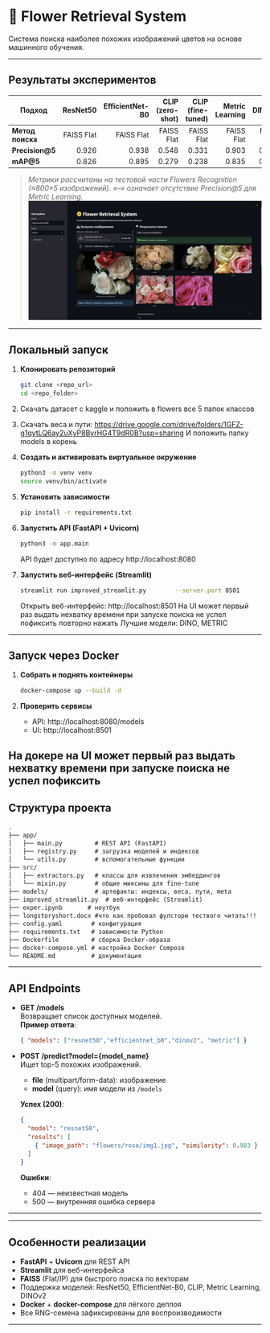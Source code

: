 # 🌼 Flower Retrieval System

Система поиска наиболее похожих изображений цветов на основе машинного обучения.

---

## Результаты экспериментов

| Подход                  | ResNet50 | EfficientNet-B0 | CLIP (zero-shot) | CLIP (fine-tuned) | Metric Learning | DINOv2 |
|-------------------------|---------:|----------------:|-----------------:|------------------:|----------------:|--------:|
| **Метод поиска**        | FAISS Flat | FAISS Flat    | FAISS Flat       | FAISS Flat        | FAISS Flat      | FAISS Flat |
| **Precision@5**         | 0.926    | 0.938           | 0.548            | 0.331             | 0.903               | 0.974   |
| **mAP@5**               | 0.826    | 0.895           | 0.279            | 0.238             | 0.835           | 0.869   |

> *Метрики рассчитаны на тестовой части Flowers Recognition (≈800×5 изображений). «–» означает отсутствие Precision@5 для Metric Learning.*
![Пример UI](demo.png)
---

## Локальный запуск

1. **Клонировать репозиторий**  
   ```bash
   git clone <repo_url>
   cd <repo_folder>
   ```
2. Cкачать датасет с kaggle и положить в flowers все 5 папок классов

3. Скачать веса и пути: https://drive.google.com/drive/folders/1GFZ-g1qytLQ6ay2uXyP8ByrHG4T9dR0B?usp=sharing
   И положить папку models в корень

2. **Создать и активировать виртуальное окружение**  
   ```bash
   python3 -m venv venv
   source venv/bin/activate
   ```

3. **Установить зависимости**  
   ```bash
   pip install -r requirements.txt
   ```

4. **Запустить API (FastAPI + Uvicorn)**  
   ```bash
   python3 -m app.main
   ```
   API будет доступно по адресу http://localhost:8080

5. **Запустить веб-интерфейс (Streamlit)**  
   ```bash
   streamlit run improved_streamlit.py        --server.port 8501        --server.address 0.0.0.0
   ```
   Открыть веб-интерфейс: http://localhost:8501
На UI может первый раз выдать нехватку времени при запуске поиска не успел пофиксить повторно нажать
Лучшие модели: DINO, METRIC
---

## Запуск через Docker

1. **Собрать и поднять контейнеры**  
   ```bash
   docker-compose up --build -d
   ```

2. **Проверить сервисы**  
   - API: http://localhost:8080/models  
   - UI:  http://localhost:8501  

На докере на UI может первый раз выдать нехватку времени при запуске поиска не успел пофиксить
---

## Структура проекта

```
.
├── app/
│   ├── main.py         # REST API (FastAPI)
│   ├── registry.py     # загрузка моделей и индексов
│   └── utils.py        # вспомогательные функции
├── src/
│   ├── extractors.py   # классы для извлечения эмбеддингов
│   └── mixin.py        # общие миксины для fine-tune
├── models/             # артефакты: индексы, веса, пути, meta
├── improved_streamlit.py  # веб-интерфейс (Streamlit)
├── exper.ipynb       # ноутбук
├── longstoryshort.docx #что как пробовал фулстори тествого читать!!!
├── config.yaml        # конфигурация
├── requirements.txt   # зависимости Python
├── Dockerfile         # сборка Docker-образа
├── docker-compose.yml # настройка Docker Compose
└── README.md          # документация
```

---

##  API Endpoints

- **GET /models**  
  Возвращает список доступных моделей.  
  **Пример ответа**:
  ```json
  { "models": ["resnet50","efficientnet_b0","dinov2", "metric"] }
  ```

- **POST /predict?model={model_name}**  
  Ищет top-5 похожих изображений.  
  - **file** (multipart/form-data): изображение  
  - **model** (query): имя модели из `/models`

  **Успех (200)**:
  ```json
  {
    "model": "resnet50",
    "results": [
      { "image_path": "flowers/rose/img1.jpg", "similarity": 0.983 }
    ]
  }
  ```
  **Ошибки**:  
  - 404 — неизвестная модель  
  - 500 — внутренняя ошибка сервера

---

---

## Особенности реализации

- **FastAPI** + **Uvicorn** для REST API  
- **Streamlit** для веб-интерфейса  
- **FAISS** (Flat/IP) для быстрого поиска по векторам  
- Поддержка моделей: ResNet50, EfficientNet-B0, CLIP, Metric Learning, DINOv2  
- **Docker** + **docker-compose** для лёгкого деплоя  
- Все RNG-семена зафиксированы для воспроизводимости  

---

